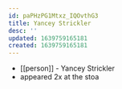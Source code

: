 ```yaml
---
id: paPHzPG1Mtxz_IQOvthG3
title: Yancey Strickler
desc: ''
updated: 1639759165181
created: 1639759165181
---
```



- [[person]] - Yancey Strickler
- appeared 2x at the stoa
